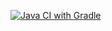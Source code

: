 [![Java CI with Gradle](https://github.com/Aleksey0510/Allure/actions/workflows/gradle.yml/badge.svg)](https://github.com/Aleksey0510/Allure/actions/workflows/gradle.yml)

